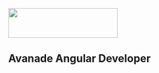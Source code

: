 <img src="https://www.avanade.com/-/media/logo/share-avanade-logo.jpg?la=pt-br&ver=1" width="220" height="60">

## Avanade Angular Developer
